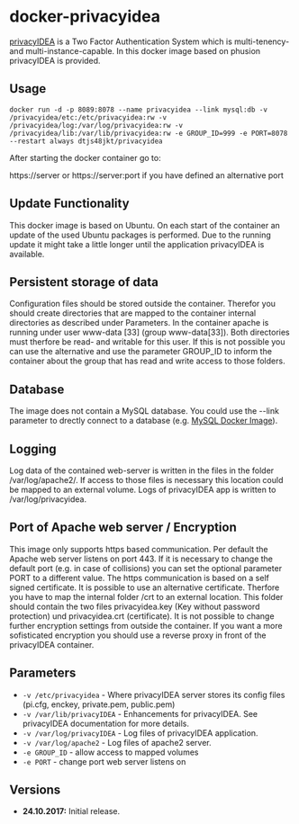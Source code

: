 # docker-privacyidea
[privacyIDEA](https://privacyidea.org/) is a Two Factor Authentication System which is multi-tenency- and multi-instance-capable. In this docker image based on phusion privacyIDEA is provided.

## Usage

```
docker run -d -p 8089:8078 --name privacyidea --link mysql:db -v /privacyidea/etc:/etc/privacyidea:rw -v /privacyidea/log:/var/log/privacyidea:rw -v /privacyidea/lib:/var/lib/privacyidea:rw -e GROUP_ID=999 -e PORT=8078 --restart always dtjs48jkt/privacyidea
```

After starting the docker container go to:

https://server or https://server:port if you have defined an alternative port

## Update Functionality
This docker image is based on Ubuntu. On each start of the container an update of the used Ubuntu packages is performed. Due to the running update it might take a little longer until the application privacyIDEA is available. 

## Persistent storage of data
Configuration files should be stored outside the container. Therefor you should create directories that are mapped to the container internal directories as described under Parameters.
In the container apache is running under user www-data [33] (group www-data[33]). Both directories must therfore be read- and writable for this user. If this is not possible you can use the alternative and use the parameter GROUP_ID to inform the container about the group that has read and write access to those folders.

## Database
The image does not contain a MySQL database. You could use the --link parameter to drectly connect to a database (e.g. [MySQL Docker Image](https://store.docker.com/images/mysql)).

## Logging
Log data of the contained web-server is written in the files in the folder /var/log/apache2/. If access to those files is necessary this location could be mapped to an external volume. Logs of privacyIDEA app is written to /var/log/privacyidea.

## Port of Apache web server / Encryption
This image only supports https based communication. Per default the Apache web server listens on port 443.
If it is necessary to change the default port (e.g. in case of collisions) you can set the optional parameter PORT to a different value.
The https communication is based on a self signed certificate. It is possible to use an alternative certificate. Therfore you have to map the internal folder /crt to an external location. This folder should contain the two files privacyidea.key (Key without password protection) und privacyidea.crt (certificate). It is not possible to change further encryption settings from outside the container.
If you want a more sofisticated encryption you should use a reverse proxy in front of the privacyIDEA container.

## Parameters
* `-v /etc/privacyidea` - Where privacyIDEA server stores its config files (pi.cfg, enckey, private.pem, public.pem)
* `-v /var/lib/privacyIDEA` - Enhancements for privacyIDEA. See privacyIDEA documentation for more details.
* `-v /var/log/privacyIDEA` - Log files of privacyIDEA application.
* `-v /var/log/apache2` - Log files of apache2 server.
* `-e GROUP_ID` - allow access to mapped volumes
* `-e PORT` - change port web server listens on

## Versions

+ **24.10.2017:** Initial release.

